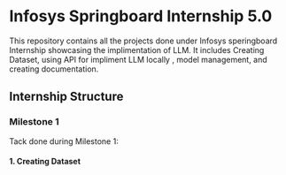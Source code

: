 # Infosys Springboard Internship 5.0

This repository contains all the projects done under Infosys speringboard Internship showcasing the implimentation of LLM. It includes Creating Dataset, using API for impliment LLM locally , model management, and creating documentation.
## Internship Structure

### Milestone 1
Tack done during Milestone 1:
#### 1. Creating Dataset
